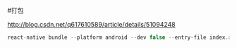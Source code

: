 #打包

http://blog.csdn.net/q617610589/article/details/51094248


```js
react-native bundle --platform android --dev false --entry-file index.android.js --bundle-output android/app/src/main/assets/index.android.bundle --assets-dest android/app/src/main/res/
```